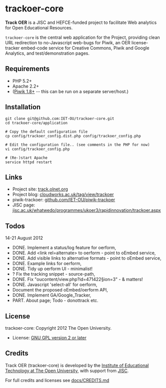 trackoer-core
=============

__Track OER__ is a JISC and HEFCE-funded project to facilitate Web analytics for Open Educational Resources.

`trackoer-core` is the central web application for the Project, providing clean
URL redirection to no-Javascript web-bugs for Piwik, an OER license-tracker embed-code service
for Creative Commons, Piwik and Google Analytics, and test/demonstration pages.

## Requirements

 * PHP 5.2+
 * Apache 2.2+
 * ([Piwik 1.8+][piwik] -- this can be run on a separate server/host.)

## Installation

    git clone git@github.com:IET-OU/trackoer-core.git
    cd trackoer-core/application
    
    # Copy the default configuration file
    cp config/trackoer_config.dist.php config/trackoer_config.php
    
    # Edit the configuration file.. (see comments in the PHP for now)
    vi config/trackoer_config.php
    
    # (Re-)start Apache
    service httpd restart

## Links

 * Project site: [track.olnet.org](http://track.olnet.org/)
 * Project blog: [cloudworks.ac.uk/tag/view/trackoer](http://cloudworks.ac.uk/tag/view/trackoer)
 * piwik-trackoer:  [github.com/IET-OU/piwik-trackoer](https://github.com/IET-OU/piwik-trackoer)
 * JISC page: [jisc.ac.uk/whatwedo/programmes/ukoer3/rapidinnovation/trackoer.aspx](http://jisc.ac.uk/whatwedo/programmes/ukoer3/rapidinnovation/trackoer.aspx)


## Todos
14-21 August 2012

* DONE. Implement a status/log feature for oerform,
* DONE. Add &lt;link rel=alternate> to oerform - point to oEmbed service,
* DONE. Add visible links to alternative formats - point to oEmbed service,
* DONE. Example links for oerform,
* DONE. Tidy up oerform UI - minimalist!
* ? Fix the tracking snippet - source-path,
* DONE. Fix "oucontent/view.php?id=471422§ion=3" - &amp; matters!
* DONE. Javascript 'select-all' for oerform,
* Document the proposed oEmbed/oerform API,
* DONE. Implement GA/Google_Tracker,
* PART. About page; Todo - donottrack etc.


## License

trackoer-core: Copyright 2012 The Open University.

* License:  [GNU GPL version 2 or later][gpl2]

## Credits

Track OER (trackoer-core) is developed by the [Institute of Educational Technology at The Open University](http://iet.open.ac.uk),
with support from [JISC](http://jisc.ac.uk).

For full credits and licenses see [docs/CREDITS.md][credit]


[piwik]: http://piwik.org/
[credit]: https://github.com/IET-OU/trackoer-core/tree/master/docs/CREDITS.md
[gpl2]: http://gnu.org/licenses/gpl-2.0.html
